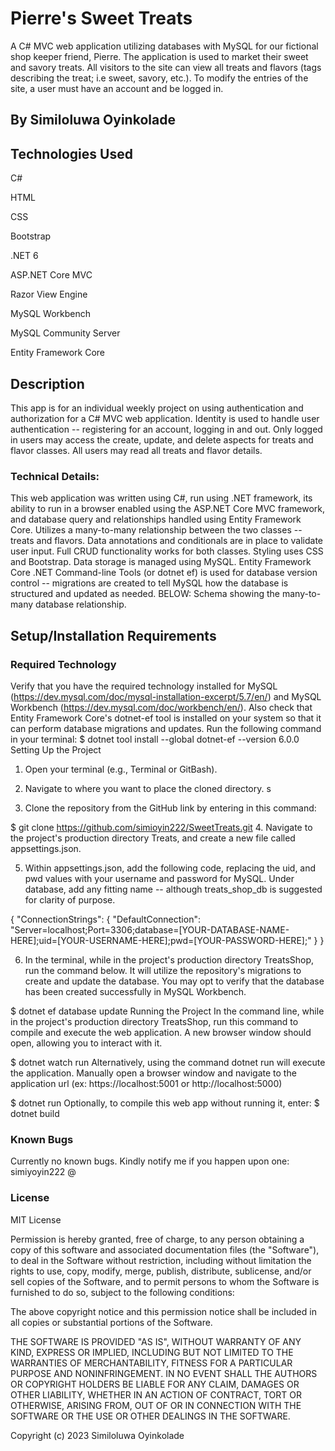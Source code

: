 # Pierre's Sweet Treats
A C# MVC web application utilizing databases with MySQL for our fictional shop keeper friend, Pierre. The application is used to market their sweet and savory treats. All visitors to the site can view all treats and flavors (tags describing the treat; i.e sweet, savory, etc.). To modify the entries of the site, a user must have an account and be logged in.

## By Similoluwa Oyinkolade

## Technologies Used
C#

HTML

CSS

Bootstrap

.NET 6

ASP.NET Core MVC

Razor View Engine

MySQL Workbench

MySQL Community Server

Entity Framework Core


## Description
This app is for an individual weekly project on using authentication and authorization for a C# MVC web application. Identity is used to handle user authentication -- registering for an account, logging in and out. Only logged in users may access the create, update, and delete aspects for treats and flavor classes. All users may read all treats and flavor details.

### Technical Details:
This web application was written using C#, run using .NET framework, its ability to run in a browser enabled using the ASP.NET Core MVC framework, and database query and relationships handled using Entity Framework Core.
Utilizes a many-to-many relationship between the two classes -- treats and flavors.
Data annotations and conditionals are in place to validate user input.
Full CRUD functionality works for both classes.
Styling uses CSS and Bootstrap.
Data storage is managed using MySQL. Entity Framework Core .NET Command-line Tools (or dotnet ef) is used for database version control -- migrations are created to tell MySQL how the database is structured and updated as needed.
BELOW: Schema showing the many-to-many database relationship.

## Setup/Installation Requirements
### Required Technology
Verify that you have the required technology installed for MySQL (https://dev.mysql.com/doc/mysql-installation-excerpt/5.7/en/) and MySQL Workbench (https://dev.mysql.com/doc/workbench/en/).
Also check that Entity Framework Core's dotnet-ef tool is installed on your system so that it can perform database migrations and updates. Run the following command in your terminal:
$ dotnet tool install --global dotnet-ef --version 6.0.0
Setting Up the Project
1. Open your terminal (e.g., Terminal or GitBash).

2. Navigate to where you want to place the cloned directory. s 
3. Clone the repository from the GitHub link by entering in this command:

$ git clone https://github.com/simioyin222/SweetTreats.git
4. Navigate to the project's production directory Treats, and create a new file called appsettings.json.

5. Within appsettings.json, add the following code, replacing the uid, and pwd values with your username and password for MySQL. Under database, add any fitting name -- although treats_shop_db is suggested for clarity of purpose.

{
  "ConnectionStrings": {
    "DefaultConnection": "Server=localhost;Port=3306;database=[YOUR-DATABASE-NAME-HERE];uid=[YOUR-USERNAME-HERE];pwd=[YOUR-PASSWORD-HERE];"
  }
}

6. In the terminal, while in the project's production directory TreatsShop, run the command below. It will utilize the repository's migrations to create and update the database. You may opt to verify that the database has been created successfully in MySQL Workbench.

$ dotnet ef database update
Running the Project
In the command line, while in the project's production directory TreatsShop, run this command to compile and execute the web application. A new browser window should open, allowing you to interact with it.

$ dotnet watch run
Alternatively, using the command dotnet run will execute the application. Manually open a browser window and navigate to the application url (ex: https://localhost:5001 or http://localhost:5000)

$ dotnet run
Optionally, to compile this web app without running it, enter:
$ dotnet build

### Known Bugs
Currently no known bugs. Kindly notify me if you happen upon one: simiyoyin222 @

### License
MIT License

Permission is hereby granted, free of charge, to any person obtaining a copy of this software and associated documentation files (the "Software"), to deal in the Software without restriction, including without limitation the rights to use, copy, modify, merge, publish, distribute, sublicense, and/or sell copies of the Software, and to permit persons to whom the Software is furnished to do so, subject to the following conditions:

The above copyright notice and this permission notice shall be included in all copies or substantial portions of the Software.

THE SOFTWARE IS PROVIDED "AS IS", WITHOUT WARRANTY OF ANY KIND, EXPRESS OR IMPLIED, INCLUDING BUT NOT LIMITED TO THE WARRANTIES OF MERCHANTABILITY, FITNESS FOR A PARTICULAR PURPOSE AND NONINFRINGEMENT. IN NO EVENT SHALL THE AUTHORS OR COPYRIGHT HOLDERS BE LIABLE FOR ANY CLAIM, DAMAGES OR OTHER LIABILITY, WHETHER IN AN ACTION OF CONTRACT, TORT OR OTHERWISE, ARISING FROM, OUT OF OR IN CONNECTION WITH THE SOFTWARE OR THE USE OR OTHER DEALINGS IN THE SOFTWARE.

Copyright (c) 2023 Similoluwa Oyinkolade